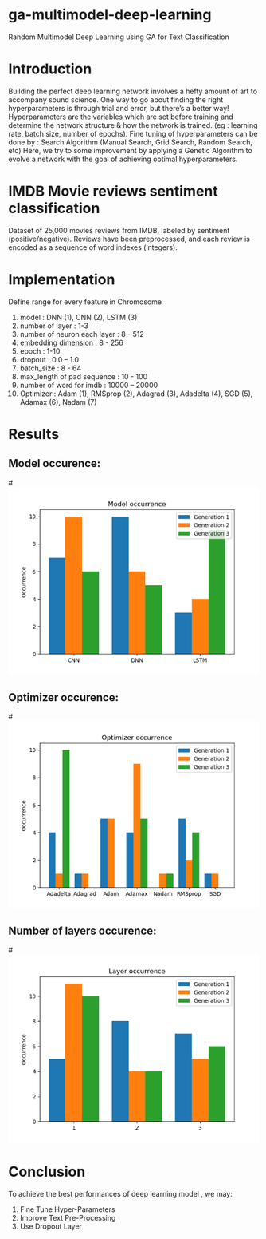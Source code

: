 # ga-multimodel-deep-learning
Random Multimodel Deep Learning using GA for Text Classification

# Introduction
Building the perfect deep learning network involves a hefty amount of art to accompany sound science. One way to go about finding the right hyperparameters is through trial and error, but there’s a better way!
Hyperparameters are the variables which are set before training and determine the network structure & how the network is trained. (eg : learning rate, batch size, number of epochs). Fine tuning of hyperparameters can be done by : Search Algorithm (Manual Search, Grid Search, Random Search, etc)
Here, we try to some improvement by applying a Genetic Algorithm to evolve a network with the goal of achieving optimal hyperparameters.

# IMDB Movie reviews sentiment classification
Dataset of 25,000 movies reviews from IMDB, labeled by sentiment (positive/negative). Reviews have been preprocessed, and each review is encoded as a sequence of word indexes (integers).

# Implementation
Define range for every feature in Chromosome
1. model : DNN (1), CNN (2), LSTM (3)
2. number of layer : 1-3
3. number of neuron each layer : 8 - 512
4. embedding dimension : 8 - 256
5. epoch :  1-10
6. dropout :  0.0 – 1.0
7. batch_size : 8 - 64
8. max_length of pad sequence : 10 - 100
9. number of word for imdb : 10000 – 20000
10. Optimizer :  Adam (1), RMSprop (2), Adagrad (3),  Adadelta (4), SGD (5), Adamax (6), Nadam (7)

# Results
## Model occurence:
#![alt text](https://raw.githubusercontent.com/diannatarahman/ga-multimodel-deep-learning/master/img/Figure_9.png)
## Optimizer occurence:
#![alt text](https://raw.githubusercontent.com/diannatarahman/ga-multimodel-deep-learning/master/img/Figure_15.png)
## Number of layers occurence:
#![alt text](https://raw.githubusercontent.com/diannatarahman/ga-multimodel-deep-learning/master/img/Figure_6.png)

# Conclusion
To achieve the best performances of deep learning model , we may:
1. Fine Tune Hyper-Parameters 
2. Improve Text Pre-Processing 
3. Use Dropout Layer
